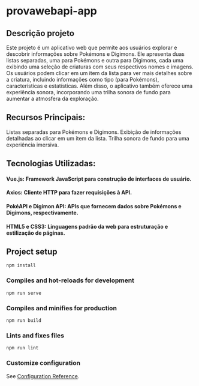 # provawebapi-app

## Descrição projeto
Este projeto é um aplicativo web que permite aos usuários explorar e descobrir informações sobre Pokémons e Digimons. Ele apresenta duas listas separadas, uma para Pokémons e outra para Digimons, cada uma exibindo uma seleção de criaturas com seus respectivos nomes e imagens. Os usuários podem clicar em um item da lista para ver mais detalhes sobre a criatura, incluindo informações como tipo (para Pokémons), características e estatísticas. Além disso, o aplicativo também oferece uma experiência sonora, incorporando uma trilha sonora de fundo para aumentar a atmosfera da exploração.

## Recursos Principais:

Listas separadas para Pokémons e Digimons.
Exibição de informações detalhadas ao clicar em um item da lista.
Trilha sonora de fundo para uma experiência imersiva.

## Tecnologias Utilizadas:

#### Vue.js: Framework JavaScript para construção de interfaces de usuário.
#### Axios: Cliente HTTP para fazer requisições à API.
#### PokéAPI e Digimon API: APIs que fornecem dados sobre Pokémons e Digimons, respectivamente.
#### HTML5 e CSS3: Linguagens padrão da web para estruturação e estilização de páginas.

## Project setup
```
npm install
```

### Compiles and hot-reloads for development
```
npm run serve
```

### Compiles and minifies for production
```
npm run build
```

### Lints and fixes files
```
npm run lint
```

### Customize configuration
See [Configuration Reference](https://cli.vuejs.org/config/).
